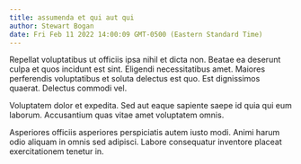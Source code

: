 ```yaml
---
title: assumenda et qui aut qui
author: Stewart Bogan
date: Fri Feb 11 2022 14:00:09 GMT-0500 (Eastern Standard Time)
---
```

Repellat voluptatibus ut officiis ipsa nihil et dicta non. Beatae ea deserunt culpa et quos incidunt est sint. Eligendi necessitatibus amet. Maiores perferendis voluptatibus et soluta delectus est quo. Est dignissimos quaerat. Delectus commodi vel.

 Voluptatem dolor et expedita. Sed aut eaque sapiente saepe id quia qui eum laborum. Accusantium quas vitae amet voluptatem omnis.

 Asperiores officiis asperiores perspiciatis autem iusto modi. Animi harum odio aliquam in omnis sed adipisci. Labore consequatur inventore placeat exercitationem tenetur in.